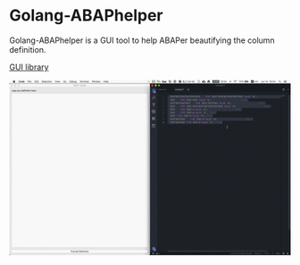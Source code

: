 # Golang-ABAPhelper

Golang-ABAPhelper is a GUI tool to help ABAPer beautifying the column definition.

[GUI library](https://github.com/therecipe/qt)

![center](abaptool.gif)
